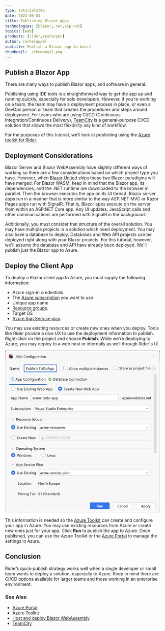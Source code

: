 ```yaml
---
type: TutorialStep
date: 2023-06-01
title: Publishing Blazor Apps
technologies: [blazor,.net,asp.net]
topics: [web]
products: [rider,resharper]
author: rachelappel
subtitle: Publish a Blazor app to Azure
thumbnail: ./thumbnail.png
---
```


## Publish a Blazor App

There are many ways to publish Blazor apps, and software in general. 

Publishing using IDE tools is a straightforward way to get the app up and running quickly, especially for solo developers. 
However, if you’re working on a team, the team may have a deployment process in place, or even a DevOps person or team that creates the procedures and steps around deployment. For teams who are using CI/CD (Continuous Integration/Continuous Delivery), [TeamCity](https://www.jetbrains.com/teamcity/) is a general-purpose CI/CD solution that allows the most flexibility any kind of workflow. 

For the purposes of this tutorial, we’ll look at publishing using the [Azure toolkit for Rider](https://plugins.jetbrains.com/plugin/11220-azure-toolkit-for-rider).

## Deployment Considerations
Blazor Server and Blazor WebAssembly have slightly different ways of working so there are a few considerations based on which project type you have. 
However, when [Blazor United](https://github.com/dotnet/aspnetcore/issues/46636) ships these two Blazor paradigms will have merged. For Blazor WASM, keep in mind that the Blazor app, its dependencies, and the .NET runtime are downloaded to the browser in parallel. Then the browser executes the app on its UI thread. Blazor server apps run in a manner that is more similar to the way ASP.NET MVC or Razor Pages apps run with SignalR. That is, Blazor apps execute on the server from within an ASP.NET Core app. Any UI updates, JavaScript calls and other communications are performed with SignalR in the background.

Additionally, you must consider that structure of the overall solution. You may have multiple projects in a solution which need deployment. You may also have a database to deploy.
Databases and Web API projects can be deployed right along with your Blazor projects. For this tutorial, however, we'll assume the database and API have already been deployed. We'll publish just the Blazor app to Azure. 

## Deploy the Client App
To deploy a Blazor client app to Azure, you must supply the following information:

* Azure sign-in credentials 
* The [Azure subscription](https://azure.microsoft.com/en-us/free/) you want to use
* Unique app name
* [Resource groups](https://learn.microsoft.com/en-us/azure/azure-resource-manager/management/manage-resource-groups-portal).
* Target OS
* [Azure App Service plan](https://learn.microsoft.com/en-us/azure/app-service/overview-hosting-plans).

You may use existing resources or create new ones when you deploy. Tools like Rider provide a nice UX to use the deployment information to publish. Right-click on the project and choose **Publish**. While we're deploying to Azure, you may deploy to a web host or internally as well through Rider's UI. 

![Publish to Azure Dialog](1-publish-dialog.png)

This information is needed so the [Azure Toolkit](https://plugins.jetbrains.com/plugin/11220-azure-toolkit-for-rider/) can create and configure your app in Azure. You may use existing resources from Azure or create new ones just for your app.
Click **Run** to publish the app to Azure. Once published, you can use the Azure Toolkit or the [Azure Portal](https://portal.azure.com/) to manage the settings in Azure.

## Conclusion
Rider’s quick-publish strategy works well when a single developer or small team wants to deploy a solution, especially to Azure. Keep in mind there are CI/CD options available for larger teams and those working in an enterprise environment. 

### See Also

* [Azure Portal](https://portal.azure.com)
* [Azure Toolkit](https://plugins.jetbrains.com/plugin/11220-azure-toolkit-for-rider/)
* [Host and deploy Blazor WebAssembly](https://docs.microsoft.com/en-us/aspnet/core/blazor/host-and-deploy/webassembly?view=aspnetcore-5.0)
* [TeamCity](https://azure.microsoft.com/en-us/pricing/details/app-service/windows/)